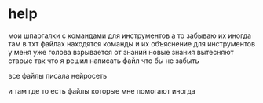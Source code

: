# help
мои шпаргалки с командами для инструментов а то забываю их иногда 
там в тхт файлах находятся команды и их объяснение для инструментов 
у меня уже голова взрывается от знаний новые знания вытесняют старые так что я решил написать файл что бы не забыть 

все файлы писала нейросеть

и там где то есть файлы которые мне помогают иногда 
